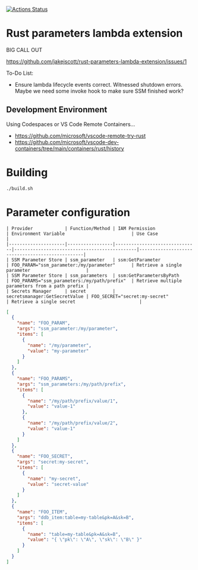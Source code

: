 
[![Actions Status](https://github.com/customink/crypteia/actions/workflows/test.yml/badge.svg)](https://github.com/customink/crypteia/actions/workflows/test.yml)

# Rust parameters lambda extension

BIG CALL OUT

https://github.com/jakejscott/rust-parameters-lambda-extension/issues/1

To-Do List:

* Ensure lambda lifecycle events correct. Witnessed shutdown errors. Maybe we need some invoke hook to make sure SSM finished work?

## Development Environment

Using Codespaces or VS Code Remote Containers...

- https://github.com/microsoft/vscode-remote-try-rust
- https://github.com/microsoft/vscode-dev-containers/tree/main/containers/rust/history

# Building

```sh
./build.sh
```

# Parameter configuration

```
| Provider            | Function/Method | IAM Permission                | Environment Variable                         | Use Case                                        |
|---------------------|-----------------|-------------------------------|----------------------------------------------|-------------------------------------------------|
| SSM Parameter Store | ssm_parameter   | ssm:GetParameter              | FOO_PARAM="ssm_parameter:/my/parameter"      | Retrieve a single parameter                     |
| SSM Parameter Store | ssm_parameters  | ssm:GetParametersByPath       | FOO_PARAMS="ssm_parameters:/my/path/prefix"  | Retrieve multiple parameters from a path prefix |
| Secrets Manager     | secret          | secretsmanager:GetSecretValue | FOO_SECRET="secret:my-secret"                | Retrieve a single secret                        |
```

```json
[
  {
    "name": "FOO_PARAM",
    "args": "ssm_parameter:/my/parameter",
    "items": [
      {
        "name": "/my/parameter",
        "value": "my-parameter"
      }
    ]
  },
  {
    "name": "FOO_PARAMS",
    "args": "ssm_parameters:/my/path/prefix",
    "items": [
      {
        "name": "/my/path/prefix/value/1",
        "value": "value-1"
      },
      {
        "name": "/my/path/prefix/value/2",
        "value": "value-1"
      }
    ]
  },
  {
    "name": "FOO_SECRET",
    "args": "secret:my-secret",
    "items": [
      {
        "name": "my-secret",
        "value": "secret-value"
      }
    ]
  },
  {
    "name": "FOO_ITEM",
    "args": "ddb_item:table=my-table&pk=A&sk=B",
    "items": [
      {
        "name": "table=my-table&pk=A&sk=B",
        "value": "{ \"pk\": \"A\", \"sk\": \"B\" }"
      }
    ]
  }
]
```
